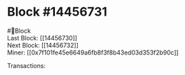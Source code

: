 
Block #14456731
===============
  
#🧊Block  
Last Block: [[14456730]]  
Next Block: [[14456732]]  
Miner: [[0x7f101fe45e6649a6fb8f3f8b43ed03d353f2b90c]]  

 Transactions: